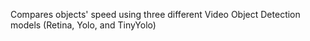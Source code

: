Compares objects' speed using three different Video Object Detection models (Retina, Yolo, and TinyYolo)
